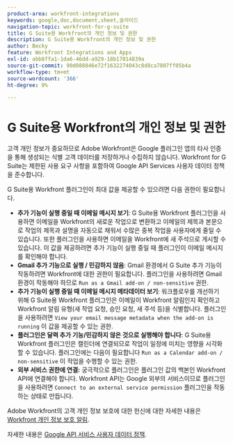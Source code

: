 ```yaml
---
product-area: workfront-integrations
keywords: google,doc,document,sheet,슬라이드
navigation-topic: workfront-for-g-suite
title: G Suite용 Workfront의 개인 정보 및 권한
description: G Suite용 Workfront의 개인 정보 및 권한
author: Becky
feature: Workfront Integrations and Apps
exl-id: abb8ffa1-1da6-46dd-a929-18b17014839a
source-git-commit: 90d088846e72f1632274043c8d8ca7807ff05b4a
workflow-type: tm+mt
source-wordcount: '366'
ht-degree: 0%

---
```


# G Suite용 Workfront의 개인 정보 및 권한

고객 개인 정보가 중요하므로 Adobe Workfront은 Google 플러그인 앱의 타사 인증을 통해 생성되는 식별 고객 데이터를 저장하거나 수집하지 않습니다. Workfront for G Suite는 제한된 사용 요구 사항을 포함하여 Google API Services 사용자 데이터 정책을 준수합니다.

G Suite용 Workfront 플러그인이 최대 값을 제공할 수 있으려면 다음 권한이 필요합니다.

* **추가 기능이 실행 중일 때 이메일 메시지 보기**: G Suite용 Workfront 플러그인을 사용하면 이메일을 Workfront의 새로운 작업으로 변환하고 이메일의 제목과 본문으로 작업의 제목과 설명을 자동으로 채워서 수많은 중복 작업을 사용자에게 줄일 수 있습니다. 또한 플러그인을 사용하면 이메일을 Workfront에 새 주석으로 게시할 수 있습니다. 이 값을 제공하려면 추가 기능이 실행 중일 때 플러그인이 이메일 메시지를 확인해야 합니다.
* **Gmail 추가 기능으로 실행 / 민감하지 않음**: Gmail 환경에서 G Suite 추가 기능이 작동하려면 Workfront에 대한 권한이 필요합니다. 플러그인을 사용하려면 Gmail 환경이 작동해야 하므로 `Run as a Gmail add-on / non-sensitive` 권한.
* **추가 기능이 실행 중일 때 이메일 메시지 메타데이터 보기**: 워크플로우를 개선하기 위해 G Suite용 Workfront 플러그인은 이메일이 Workfront 알림인지 확인하고 Workfront 알림 유형(새 작업 요청, 승인 요청, 새 주석 등)을 식별합니다. 플러그인을 사용하려면 `View your email message metadata when the add-on is running` 이 값을 제공할 수 있는 권한.
* **플러그인은 달력 추가 기능/민감하지 않은 것으로 실행해야 합니다**: G Suite용 Workfront 플러그인은 캘린더에 연결되므로 작업이 일정에 미치는 영향을 시각화할 수 있습니다. 플러그인에는 다음이 필요합니다 `Run as a Calendar add-on / non-sensitive` 이 작업을 수행할 수 있는 권한.
* **외부 서비스 권한에 연결:** 궁극적으로 플러그인은 플러그인 값의 백본인 Workfront API에 연결해야 합니다. Workfront API는 Google 외부의 서비스이므로 플러그인을 사용하려면 `Connect to an external service permission` 플러그인을 작동하는 상태로 만듭니다.

Adobe Workfront의 고객 개인 정보 보호에 대한 헌신에 대한 자세한 내용은 [Workfront 개인 정보 보호 알림](https://www.adobe.com/content/dam/cc/en/legal/terms/enterprise/pdfs/Privacy-Notice-and-Privacy-Shield-Statement-Adobe-Workfront.pdf).

자세한 내용은 [Google API 서비스 사용자 데이터 정책](https://developers.google.com/terms/api-services-user-data-policy).
